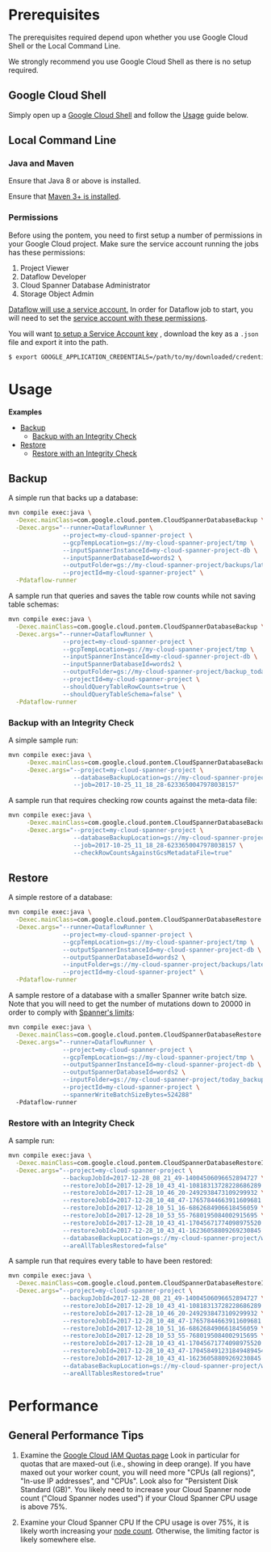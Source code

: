 # Prerequisites

The prerequisites required depend upon whether you use Google Cloud Shell
or the Local Command Line.

We strongly recommend you use Google Cloud Shell as there is no setup required.

## Google Cloud Shell

Simply open up a [Google Cloud Shell](https://cloud.google.com/shell/docs/quickstart)
and follow the [Usage](#usage) guide below.

## Local Command Line

### Java and Maven
Ensure that Java 8 or above is installed.

Ensure that [Maven 3+ is installed](https://maven.apache.org/install.html).

### Permissions
Before using the pontem, you need to first setup a number of permissions
in your Google Cloud project. Make sure the service account running the jobs
has these permissions:

1. Project Viewer
1. Dataflow Developer
1. Cloud Spanner Database Administrator
1. Storage Object Admin

[Dataflow will use a service account.](https://cloud.google.com/dataflow/security-and-permissions#dataflow-service-account)
In order for Dataflow job to start, you will need to set the
[service account with these permissions](https://cloud.google.com/dataflow/access-control#creating_jobs).

You will want [to setup a Service Account key](https://support.google.com/googleapi/answer/6158857?hl=en)
, download the key as a `.json` file and export it into the path.

```bash
$ export GOOGLE_APPLICATION_CREDENTIALS=/path/to/my/downloaded/credentials/project-name-a1b2c3d4e.json
```


# Usage
**Examples**
- [Backup](#backup)
  - [Backup with an Integrity Check](#backup-with-an-integrity-check)
- [Restore](#restore)
  - [Restore with an Integrity Check](#restore-with-an-integrity-check)

## Backup
A simple run that backs up a database:

```bash
mvn compile exec:java \
  -Dexec.mainClass=com.google.cloud.pontem.CloudSpannerDatabaseBackup \
  -Dexec.args="--runner=DataflowRunner \
               --project=my-cloud-spanner-project \
               --gcpTempLocation=gs://my-cloud-spanner-project/tmp \
               --inputSpannerInstanceId=my-cloud-spanner-project-db \
               --inputSpannerDatabaseId=words2 \
               --outputFolder=gs://my-cloud-spanner-project/backups/latest \
               --projectId=my-cloud-spanner-project" \
  -Pdataflow-runner
```

A sample run that queries and saves the table row counts while not saving table schemas:

```bash
mvn compile exec:java \
  -Dexec.mainClass=com.google.cloud.pontem.CloudSpannerDatabaseBackup \
  -Dexec.args="--runner=DataflowRunner \
               --project=my-cloud-spanner-project \
               --gcpTempLocation=gs://my-cloud-spanner-project/tmp \
               --inputSpannerInstanceId=my-cloud-spanner-project-db \
               --inputSpannerDatabaseId=words2 \
               --outputFolder=gs://my-cloud-spanner-project/backup_today \
               --projectId=my-cloud-spanner-project \
               --shouldQueryTableRowCounts=true \
               --shouldQueryTableSchema=false" \
  -Pdataflow-runner
```

### Backup with an Integrity Check
A simple sample run:

```bash
mvn compile exec:java \
     -Dexec.mainClass=com.google.cloud.pontem.CloudSpannerDatabaseBackupIntegrityCheck \
     -Dexec.args="--project=my-cloud-spanner-project \
                  --databaseBackupLocation=gs://my-cloud-spanner-project/multi-backup \
                  --job=2017-10-25_11_18_28-6233650047978038157"
```

A sample run that requires checking row counts against the meta-data file:

```bash
mvn compile exec:java \
     -Dexec.mainClass=com.google.cloud.pontem.CloudSpannerDatabaseBackupIntegrityCheck \
     -Dexec.args="--project=my-cloud-spanner-project \
                  --databaseBackupLocation=gs://my-cloud-spanner-project/multi-backup \
                  --job=2017-10-25_11_18_28-6233650047978038157 \
                  --checkRowCountsAgainstGcsMetadataFile=true"
```

## Restore
A simple restore of a database:

```bash
mvn compile exec:java \
  -Dexec.mainClass=com.google.cloud.pontem.CloudSpannerDatabaseRestore \
  -Dexec.args="--runner=DataflowRunner \
               --project=my-cloud-spanner-project \
               --gcpTempLocation=gs://my-cloud-spanner-project/tmp \
               --outputSpannerInstanceId=my-cloud-spanner-project-db \
               --outputSpannerDatabaseId=words2 \
               --inputFolder=gs://my-cloud-spanner-project/backups/latest \
               --projectId=my-cloud-spanner-project" \
  -Pdataflow-runner
```

A sample restore of a database with a smaller Spanner write batch size. Note
that you will need to get the number of mutations down to 20000 in order
to comply with [Spanner's limits](https://cloud.google.com/spanner/quotas):

```bash
mvn compile exec:java \
  -Dexec.mainClass=com.google.cloud.pontem.CloudSpannerDatabaseRestore \
  -Dexec.args="--runner=DataflowRunner \
               --project=my-cloud-spanner-project \
               --gcpTempLocation=gs://my-cloud-spanner-project/tmp \
               --outputSpannerInstanceId=my-cloud-spanner-project-db \
               --outputSpannerDatabaseId=words2 \
               --inputFolder=gs://my-cloud-spanner-project/today_backup \
               --projectId=my-cloud-spanner-project \
               --spannerWriteBatchSizeBytes=524288"
  -Pdataflow-runner
```

### Restore with an Integrity Check
A sample run:

```bash
mvn compile exec:java \
  -Dexec.mainClass=com.google.cloud.pontem.CloudSpannerDatabaseRestoreIntegrityCheck \
  -Dexec.args="--project=my-cloud-spanner-project \
               --backupJobId=2017-12-28_08_21_49-14004506096652894727 \
               --restoreJobId=2017-12-28_10_43_41-10818313728228686289 \
               --restoreJobId=2017-12-28_10_46_20-2492938473109299932 \
               --restoreJobId=2017-12-28_10_48_47-17657844663911609681 \
               --restoreJobId=2017-12-28_10_51_16-6862684906618456059 \
               --restoreJobId=2017-12-28_10_53_55-7680195084002915695 \
               --restoreJobId=2017-12-28_10_43_41-17045671774098975520 \
               --restoreJobId=2017-12-28_10_43_41-16236058809269230845 \
               --databaseBackupLocation=gs://my-cloud-spanner-project/words_db_apache2.2.0_b/ \
               --areAllTablesRestored=false"
```

A sample run that requires every table to have been restored:

```bash
mvn compile exec:java \
  -Dexec.mainClass=com.google.cloud.pontem.CloudSpannerDatabaseRestoreIntegrityCheck \
  -Dexec.args="--project=my-cloud-spanner-project \
               --backupJobId=2017-12-28_08_21_49-14004506096652894727 \
               --restoreJobId=2017-12-28_10_43_41-10818313728228686289 \
               --restoreJobId=2017-12-28_10_46_20-2492938473109299932 \
               --restoreJobId=2017-12-28_10_48_47-17657844663911609681 \
               --restoreJobId=2017-12-28_10_51_16-6862684906618456059 \
               --restoreJobId=2017-12-28_10_53_55-7680195084002915695 \
               --restoreJobId=2017-12-28_10_43_41-17045671774098975520 \
               --restoreJobId=2017-12-28_10_43_47-170458491231849489454 \
               --restoreJobId=2017-12-28_10_43_41-16236058809269230845 \
               --databaseBackupLocation=gs://my-cloud-spanner-project/words_db_apache2.2.0_b/ \
               --areAllTablesRestored=true"
```

# Performance
## General Performance Tips
1. Examine the [Google Cloud IAM Quotas page](https://console.cloud.google.com/iam-admin/quotas)
Look in particular for quotas that are maxed-out (i.e., showing in deep orange). If you have maxed out your worker count, you will need more "CPUs (all regions)", "In-use IP addresses", and "CPUs".
Look also for "Persistent Disk Standard (GB)".
You likely need to increase your Cloud Spanner node count ("Cloud Spanner nodes used") if your Cloud Spanner CPU usage is above 75%.

2. Examine your Cloud Spanner CPU
If the CPU usage is over 75%, it is likely worth increasing your [node count](https://cloud.google.com/spanner/docs/instances#node_count). Otherwise, the limiting factor is likely somewhere else.
